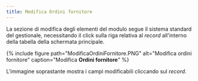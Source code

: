 ```yaml
---
title: Modifica Ordini fornitore
---
```


La sezione di modifica degli elementi del modulo segue il sistema standard del gestionale, necessitando il click sulla riga relativa al *record* all'interno della tabella della schermata principale.

{% include figure path="ModificaOrdiniFornitore.PNG" alt="Modifica ordini fornitore" caption="Modifica **Ordini fornitore**" %}

L'immagine soprastante mostra i campi modificabili cliccando sul *record*.
